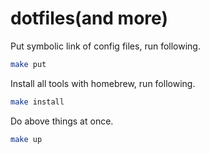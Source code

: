 # dotfiles(and more)

Put symbolic link of config files, run following.
```sh
make put
```

Install all tools with homebrew, run following.
```sh
make install
```

Do above things at once.

```sh
make up
```
